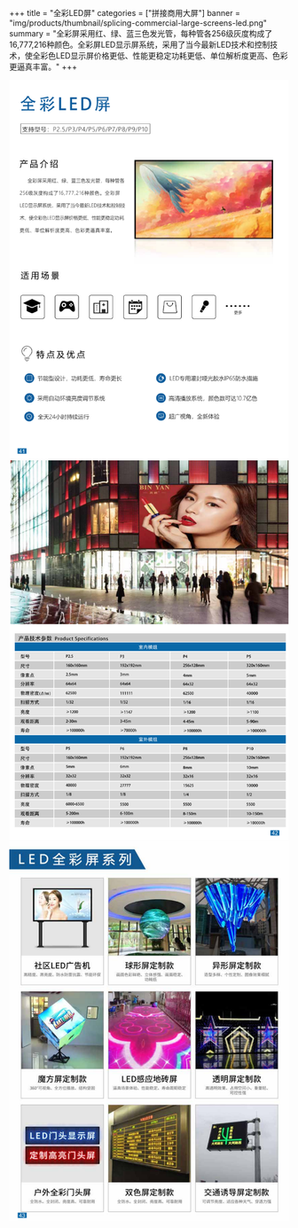 +++
title = "全彩LED屏"
categories = ["拼接商用大屏"]
banner = "img/products/thumbnail/splicing-commercial-large-screens-led.png"
summary = "全彩屏采用红、绿、蓝三色发光管，每种管各256级灰度构成了16,777,216种颜色。全彩屏LED显示屏系统，采用了当今最新LED技术和控制技术，使全彩色LED显示屏价格更低、性能更稳定功耗更低、单位解析度更高、色彩更逼真丰富。"
+++

![alt](48.png)
![alt](49.png)
![alt](50.png)
